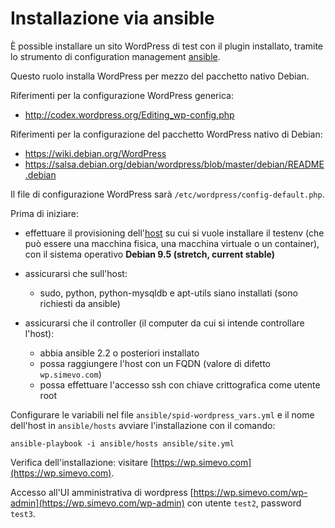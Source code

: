 # Installazione via ansible

È possible installare un sito WordPress di test con il plugin installato, tramite lo strumento di configuration management [ansible](https://www.ansible.com/).

Questo ruolo installa WordPress per mezzo del pacchetto nativo Debian.

Riferimenti per la configurazione WordPress generica:
- http://codex.wordpress.org/Editing_wp-config.php

Riferimenti per la configurazione del pacchetto WordPress nativo di Debian:
- https://wiki.debian.org/WordPress
- https://salsa.debian.org/debian/wordpress/blob/master/debian/README.debian

Il file di configurazione WordPress sarà `/etc/wordpress/config-default.php`.

Prima di iniziare:

- effettuare il provisioning dell'[host](https://docs.ansible.com/ansible/devel/reference_appendices/glossary.html#term-host) su cui si vuole installare il testenv (che può essere una macchina fisica, una macchina virtuale o un container), con il sistema operativo **Debian 9.5 (stretch, current stable)**

- assicurarsi che sull'host:
  - sudo, python, python-mysqldb e apt-utils siano installati (sono richiesti da ansible)

- assicurarsi che il controller (il computer da cui si intende controllare l'host):
  - abbia ansible 2.2 o posteriori installato
  - possa raggiungere l'host con un FQDN (valore di difetto `wp.simevo.com`)
  - possa effettuare l'accesso ssh con chiave crittografica come utente root

Configurare le variabili nel file `ansible/spid-wordpress_vars.yml` e il nome dell'host in `ansible/hosts` avviare l'installazione con il comando:
```
ansible-playbook -i ansible/hosts ansible/site.yml
```

Verifica dell'installazione: visitare [https://wp.simevo.com](https://wp.simevo.com).

Accesso all'UI amministrativa di wordpress [https://wp.simevo.com/wp-admin](https://wp.simevo.com/wp-admin) con utente `test2`, password `test3`.